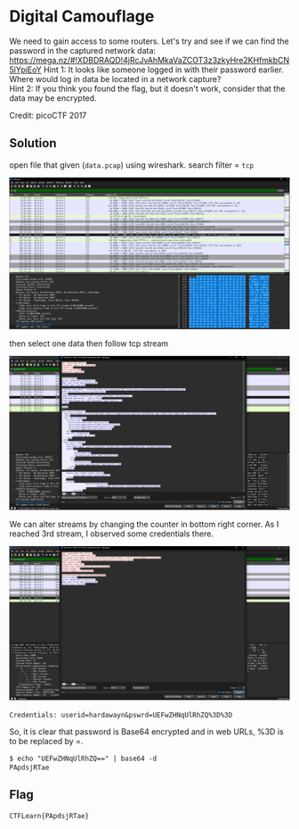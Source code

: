 # Digital Camouflage

We need to gain access to some routers. Let's try and see if we can find the password in the captured network data: https://mega.nz/#!XDBDRAQD!4jRcJvAhMkaVaZCOT3z3zkyHre2KHfmkbCN5lYpiEoY Hint 1: It looks like someone logged in with their password earlier. Where would log in data be located in a network capture?<br /> Hint 2: If you think you found the flag, but it doesn't work, consider that the data may be encrypted.

Credit: picoCTF 2017

## Solution

open file that given (`data.pcap`) using wireshark.
search filter =  `tcp`

![dig](ctflearn/assets/dig.PNG)

then select one data then follow tcp stream

![dig2](ctflearn/assets/dig2.PNG)

We can alter streams by changing the counter in bottom right corner. As I reached 3rd stream, I observed some credentials there.

![dig3](ctflearn/assets/dig3.PNG)

`Credentials: userid=hardawayn&pswrd=UEFwZHNqUlRhZQ%3D%3D`

So, it is clear that password is Base64 encrypted and in web URLs, %3D is to be replaced by =.

```
$ echo "UEFwZHNqUlRhZQ==" | base64 -d
PApdsjRTae
```

## Flag
    CTFLearn{PApdsjRTae}

